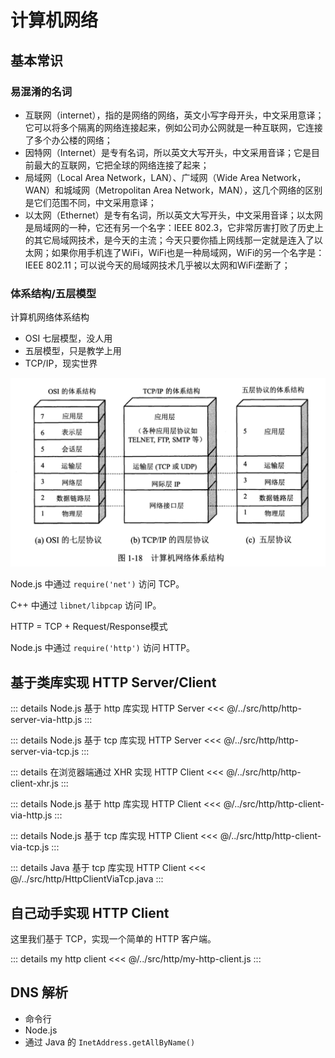 # 计算机网络
## 基本常识
### 易混淆的名词
- 互联网（internet），指的是网络的网络，英文小写字母开头，中文采用意译；它可以将多个隔离的网络连接起来，例如公司办公网就是一种互联网，它连接了多个办公楼的网络；
- 因特网（Internet）是专有名词，所以英文大写开头，中文采用音译；它是目前最大的互联网，它把全球的网络连接了起来；
- 局域网（Local Area Network，LAN）、广域网（Wide Area Network，WAN）和城域网（Metropolitan Area Network，MAN），这几个网络的区别是它们范围不同，中文采用意译；
- 以太网（Ethernet）是专有名词，所以英文大写开头，中文采用音译；以太网是局域网的一种，它还有另一个名字：IEEE 802.3，它非常厉害打败了历史上的其它局域网技术，是今天的主流；今天只要你插上网线那一定就是连入了以太网；如果你用手机连了WiFi，WiFi也是一种局域网，WiFi的另一个名字是：IEEE 802.11；可以说今天的局域网技术几乎被以太网和WiFi垄断了；

### 体系结构/五层模型
计算机网络体系结构
- OSI 七层模型，没人用
- 五层模型，只是教学上用
- TCP/IP，现实世界

![copy from 谢希仁](./img/network-architecture.png)

Node.js 中通过 `require('net')` 访问 TCP。

C++ 中通过 `libnet/libpcap` 访问 IP。

HTTP = TCP + Request/Response模式

Node.js 中通过 `require('http')` 访问 HTTP。

## 基于类库实现 HTTP Server/Client

::: details Node.js 基于 http 库实现 HTTP Server
<<< @/../src/http/http-server-via-http.js
:::

::: details Node.js 基于 tcp 库实现 HTTP Server
<<< @/../src/http/http-server-via-tcp.js
:::

::: details 在浏览器端通过 XHR 实现 HTTP Client
<<< @/../src/http/http-client-xhr.js
:::

::: details Node.js 基于 http 库实现 HTTP Client
<<< @/../src/http/http-client-via-http.js
:::

::: details Node.js 基于 tcp 库实现 HTTP Client
<<< @/../src/http/http-client-via-tcp.js
:::

::: details Java 基于 tcp 库实现 HTTP Client
<<< @/../src/http/HttpClientViaTcp.java
:::

## 自己动手实现 HTTP Client
这里我们基于 TCP，实现一个简单的 HTTP 客户端。

::: details my http client
<<< @/../src/http/my-http-client.js
:::

## DNS 解析
- 命令行
- Node.js
- 通过 Java 的 `InetAddress.getAllByName()`
